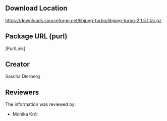 ## Download Location

https://downloads.sourceforge.net/libjpeg-turbo/libjpeg-turbo-2.1.5.1.tar.gz

## Package URL (purl)

[PurlLink]

## Creator

Sascha Dierberg

## Reviewers

The information was reviewed by:

* Monika Król